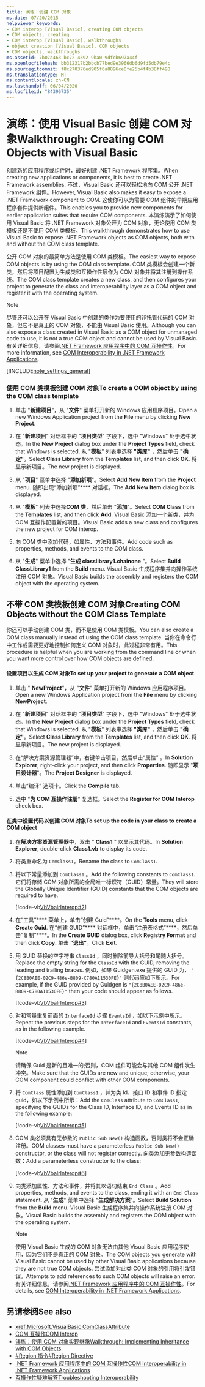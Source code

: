 ```yaml
---
title: 演练：创建 COM 对象
ms.date: 07/20/2015
helpviewer_keywords:
- COM interop [Visual Basic], creating COM objects
- COM objects, creating
- COM interop [Visual Basic], walkthroughs
- object creation [Visual Basic], COM objects
- COM objects, walkthroughs
ms.assetid: 7b07a463-bc72-4392-9ba0-9dfcb697a44f
ms.openlocfilehash: bb312317b2bbcb77bed9e3966db6d9fd5db79e4c
ms.sourcegitcommit: f8c270376ed905f6a8896ce0fe25b4f4b38ff498
ms.translationtype: MT
ms.contentlocale: zh-CN
ms.lasthandoff: 06/04/2020
ms.locfileid: "84396735"
---
```

# <a name="walkthrough-creating-com-objects-with-visual-basic"></a><span data-ttu-id="5b28b-102">演练：使用 Visual Basic 创建 COM 对象</span><span class="sxs-lookup"><span data-stu-id="5b28b-102">Walkthrough: Creating COM Objects with Visual Basic</span></span>
<span data-ttu-id="5b28b-103">创建新的应用程序或组件时，最好创建 .NET Framework 程序集。</span><span class="sxs-lookup"><span data-stu-id="5b28b-103">When creating new applications or components, it is best to create .NET Framework assemblies.</span></span> <span data-ttu-id="5b28b-104">不过，Visual Basic 还可以轻松地向 COM 公开 .NET Framework 组件。</span><span class="sxs-lookup"><span data-stu-id="5b28b-104">However, Visual Basic also makes it easy to expose a .NET Framework component to COM.</span></span> <span data-ttu-id="5b28b-105">这使你可以为需要 COM 组件的早期应用程序套件提供新组件。</span><span class="sxs-lookup"><span data-stu-id="5b28b-105">This enables you to provide new components for earlier application suites that require COM components.</span></span> <span data-ttu-id="5b28b-106">本演练演示了如何使用 Visual Basic 将 .NET Framework 对象公开为 COM 对象，无论使用 COM 类模板还是不使用 COM 类模板。</span><span class="sxs-lookup"><span data-stu-id="5b28b-106">This walkthrough demonstrates how to use Visual Basic to expose .NET Framework objects as COM objects, both with and without the COM class template.</span></span>  
  
 <span data-ttu-id="5b28b-107">公开 COM 对象的最简单方法是使用 COM 类模板。</span><span class="sxs-lookup"><span data-stu-id="5b28b-107">The easiest way to expose COM objects is by using the COM class template.</span></span> <span data-ttu-id="5b28b-108">COM 类模板会创建一个新类，然后将项目配置为生成类和互操作性层作为 COM 对象并将其注册到操作系统。</span><span class="sxs-lookup"><span data-stu-id="5b28b-108">The COM class template creates a new class, and then configures your project to generate the class and interoperability layer as a COM object and register it with the operating system.</span></span>  
  
> [!NOTE]
> <span data-ttu-id="5b28b-109">尽管还可以公开在 Visual Basic 中创建的类作为要使用的非托管代码的 COM 对象，但它不是真正的 COM 对象，不能由 Visual Basic 使用。</span><span class="sxs-lookup"><span data-stu-id="5b28b-109">Although you can also expose a class created in Visual Basic as a COM object for unmanaged code to use, it is not a true COM object and cannot be used by Visual Basic.</span></span> <span data-ttu-id="5b28b-110">有关详细信息，请参阅[.NET Framework 应用程序中的 COM 互操作性](com-interoperability-in-net-framework-applications.md)。</span><span class="sxs-lookup"><span data-stu-id="5b28b-110">For more information, see [COM Interoperability in .NET Framework Applications](com-interoperability-in-net-framework-applications.md).</span></span>  
  
[!INCLUDE[note_settings_general](~/includes/note-settings-general-md.md)]  
  
### <a name="to-create-a-com-object-by-using-the-com-class-template"></a><span data-ttu-id="5b28b-111">使用 COM 类模板创建 COM 对象</span><span class="sxs-lookup"><span data-stu-id="5b28b-111">To create a COM object by using the COM class template</span></span>  
  
1. <span data-ttu-id="5b28b-112">单击 "**新建项目**"，从 "**文件**" 菜单打开新的 Windows 应用程序项目。</span><span class="sxs-lookup"><span data-stu-id="5b28b-112">Open a new Windows Application project from the **File** menu by clicking **New Project**.</span></span>  
  
2. <span data-ttu-id="5b28b-113">在 "**新建项目**" 对话框中的 "**项目类型**" 字段下，选中 "Windows" 处于选中状态。</span><span class="sxs-lookup"><span data-stu-id="5b28b-113">In the **New Project** dialog box under the **Project Types** field, check that Windows is selected.</span></span> <span data-ttu-id="5b28b-114">从 "**模板**" 列表中选择 **"类库"** ，然后单击 **"确定"**。</span><span class="sxs-lookup"><span data-stu-id="5b28b-114">Select **Class Library** from the **Templates** list, and then click **OK**.</span></span> <span data-ttu-id="5b28b-115">将显示新项目。</span><span class="sxs-lookup"><span data-stu-id="5b28b-115">The new project is displayed.</span></span>  
  
3. <span data-ttu-id="5b28b-116">从 "**项目**" 菜单中选择 "**添加新项**"。</span><span class="sxs-lookup"><span data-stu-id="5b28b-116">Select **Add New Item** from the **Project** menu.</span></span> <span data-ttu-id="5b28b-117">随即出现“添加新项”\*\*\*\* 对话框。</span><span class="sxs-lookup"><span data-stu-id="5b28b-117">The **Add New Item** dialog box is displayed.</span></span>  
  
4. <span data-ttu-id="5b28b-118">从 "**模板**" 列表中选择**COM 类**，然后单击 "**添加**"。</span><span class="sxs-lookup"><span data-stu-id="5b28b-118">Select **COM Class** from the **Templates** list, and then click **Add**.</span></span> <span data-ttu-id="5b28b-119">Visual Basic 添加一个新类，并为 COM 互操作配置新的项目。</span><span class="sxs-lookup"><span data-stu-id="5b28b-119">Visual Basic adds a new class and configures the new project for COM interop.</span></span>  
  
5. <span data-ttu-id="5b28b-120">向 COM 类中添加代码，如属性、方法和事件。</span><span class="sxs-lookup"><span data-stu-id="5b28b-120">Add code such as properties, methods, and events to the COM class.</span></span>  
  
6. <span data-ttu-id="5b28b-121">从 "**生成**" 菜单中选择 "**生成 classlibrary1.chainone** "。</span><span class="sxs-lookup"><span data-stu-id="5b28b-121">Select **Build ClassLibrary1** from the **Build** menu.</span></span> <span data-ttu-id="5b28b-122">Visual Basic 生成程序集并向操作系统注册 COM 对象。</span><span class="sxs-lookup"><span data-stu-id="5b28b-122">Visual Basic builds the assembly and registers the COM object with the operating system.</span></span>  
  
## <a name="creating-com-objects-without-the-com-class-template"></a><span data-ttu-id="5b28b-123">不带 COM 类模板创建 COM 对象</span><span class="sxs-lookup"><span data-stu-id="5b28b-123">Creating COM Objects without the COM Class Template</span></span>  
 <span data-ttu-id="5b28b-124">你还可以手动创建 COM 类，而不是使用 COM 类模板。</span><span class="sxs-lookup"><span data-stu-id="5b28b-124">You can also create a COM class manually instead of using the COM class template.</span></span> <span data-ttu-id="5b28b-125">当你在命令行中工作或需要更好地控制如何定义 COM 对象时，此过程非常有用。</span><span class="sxs-lookup"><span data-stu-id="5b28b-125">This procedure is helpful when you are working from the command line or when you want more control over how COM objects are defined.</span></span>  
  
#### <a name="to-set-up-your-project-to-generate-a-com-object"></a><span data-ttu-id="5b28b-126">设置项目以生成 COM 对象</span><span class="sxs-lookup"><span data-stu-id="5b28b-126">To set up your project to generate a COM object</span></span>  
  
1. <span data-ttu-id="5b28b-127">单击 " **NewProject**"，从 "**文件**" 菜单打开新的 Windows 应用程序项目。</span><span class="sxs-lookup"><span data-stu-id="5b28b-127">Open a new Windows Application project from the **File** menu by clicking **NewProject**.</span></span>  
  
2. <span data-ttu-id="5b28b-128">在 "**新建项目**" 对话框中的 "**项目类型**" 字段下，选中 "Windows" 处于选中状态。</span><span class="sxs-lookup"><span data-stu-id="5b28b-128">In the **New Project** dialog box under the **Project Types** field, check that Windows is selected.</span></span> <span data-ttu-id="5b28b-129">从 "**模板**" 列表中选择 **"类库"** ，然后单击 **"确定"**。</span><span class="sxs-lookup"><span data-stu-id="5b28b-129">Select **Class Library** from the **Templates** list, and then click **OK**.</span></span> <span data-ttu-id="5b28b-130">将显示新项目。</span><span class="sxs-lookup"><span data-stu-id="5b28b-130">The new project is displayed.</span></span>  
  
3. <span data-ttu-id="5b28b-131">在“解决方案资源管理器”中，右键单击项目，然后单击“属性” 。</span><span class="sxs-lookup"><span data-stu-id="5b28b-131">In **Solution Explorer**, right-click your project, and then click **Properties**.</span></span> <span data-ttu-id="5b28b-132">随即显示 "**项目设计器**"。</span><span class="sxs-lookup"><span data-stu-id="5b28b-132">The **Project Designer** is displayed.</span></span>  
  
4. <span data-ttu-id="5b28b-133">单击“编译”  选项卡。</span><span class="sxs-lookup"><span data-stu-id="5b28b-133">Click the **Compile** tab.</span></span>  
  
5. <span data-ttu-id="5b28b-134">选中 "**为 COM 互操作注册**" 复选框。</span><span class="sxs-lookup"><span data-stu-id="5b28b-134">Select the **Register for COM Interop** check box.</span></span>  
  
#### <a name="to-set-up-the-code-in-your-class-to-create-a-com-object"></a><span data-ttu-id="5b28b-135">在类中设置代码以创建 COM 对象</span><span class="sxs-lookup"><span data-stu-id="5b28b-135">To set up the code in your class to create a COM object</span></span>  
  
1. <span data-ttu-id="5b28b-136">在**解决方案资源管理器**中，双击 " **Class1** " 以显示其代码。</span><span class="sxs-lookup"><span data-stu-id="5b28b-136">In **Solution Explorer**, double-click **Class1.vb** to display its code.</span></span>  
  
2. <span data-ttu-id="5b28b-137">将类重命名为 `ComClass1`。</span><span class="sxs-lookup"><span data-stu-id="5b28b-137">Rename the class to `ComClass1`.</span></span>  
  
3. <span data-ttu-id="5b28b-138">将以下常量添加到 `ComClass1` 。</span><span class="sxs-lookup"><span data-stu-id="5b28b-138">Add the following constants to `ComClass1`.</span></span> <span data-ttu-id="5b28b-139">它们将存储 COM 对象所需的全局唯一标识符（GUID）常量。</span><span class="sxs-lookup"><span data-stu-id="5b28b-139">They will store the Globally Unique Identifier (GUID) constants that the COM objects are required to have.</span></span>  
  
     [!code-vb[VbVbalrInterop#2](~/samples/snippets/visualbasic/VS_Snippets_VBCSharp/VbVbalrInterop/VB/Class1.vb#2)]  
  
4. <span data-ttu-id="5b28b-140">在“工具”\*\*\*\* 菜单上，单击“创建 Guid”\*\*\*\*。</span><span class="sxs-lookup"><span data-stu-id="5b28b-140">On the **Tools** menu, click **Create Guid**.</span></span> <span data-ttu-id="5b28b-141">在“创建 GUID”\*\*\*\* 对话框中，单击“注册表格式”\*\*\*\*，然后单击“复制”\*\*\*\*。</span><span class="sxs-lookup"><span data-stu-id="5b28b-141">In the **Create GUID** dialog box, click **Registry Format** and then click **Copy**.</span></span> <span data-ttu-id="5b28b-142">单击 **“退出”**。</span><span class="sxs-lookup"><span data-stu-id="5b28b-142">Click **Exit**.</span></span>  
  
5. <span data-ttu-id="5b28b-143">用 GUID 替换的空字符串 `ClassId` ，同时删除前导大括号和尾随大括号。</span><span class="sxs-lookup"><span data-stu-id="5b28b-143">Replace the empty string for the `ClassId` with the GUID, removing the leading and trailing braces.</span></span> <span data-ttu-id="5b28b-144">例如，如果 Guidgen.exe 提供的 GUID 为， `"{2C8B0AEE-02C9-486e-B809-C780A11530FE}"` 则代码应如下所示。</span><span class="sxs-lookup"><span data-stu-id="5b28b-144">For example, if the GUID provided by Guidgen is `"{2C8B0AEE-02C9-486e-B809-C780A11530FE}"` then your code should appear as follows.</span></span>  
  
     [!code-vb[VbVbalrInterop#3](~/samples/snippets/visualbasic/VS_Snippets_VBCSharp/VbVbalrInterop/VB/Class1.vb#3)]  
  
6. <span data-ttu-id="5b28b-145">对和常量重复前面的 `InterfaceId` 步骤 `EventsId` ，如以下示例中所示。</span><span class="sxs-lookup"><span data-stu-id="5b28b-145">Repeat the previous steps for the `InterfaceId` and `EventsId` constants, as in the following example.</span></span>  
  
     [!code-vb[VbVbalrInterop#4](~/samples/snippets/visualbasic/VS_Snippets_VBCSharp/VbVbalrInterop/VB/Class1.vb#4)]  
  
    > [!NOTE]
    > <span data-ttu-id="5b28b-146">请确保 Guid 是新的且唯一的;否则，COM 组件可能会与其他 COM 组件发生冲突。</span><span class="sxs-lookup"><span data-stu-id="5b28b-146">Make sure that the GUIDs are new and unique; otherwise, your COM component could conflict with other COM components.</span></span>  
  
7. <span data-ttu-id="5b28b-147">将 `ComClass` 属性添加到 `ComClass1` ，并为类 Id、接口 ID 和事件 ID 指定 guid，如以下示例中所示：</span><span class="sxs-lookup"><span data-stu-id="5b28b-147">Add the `ComClass` attribute to `ComClass1`, specifying the GUIDs for the Class ID, Interface ID, and Events ID as in the following example:</span></span>  
  
     [!code-vb[VbVbalrInterop#5](~/samples/snippets/visualbasic/VS_Snippets_VBCSharp/VbVbalrInterop/VB/Class1.vb#5)]  
  
8. <span data-ttu-id="5b28b-148">COM 类必须具有无参数的 `Public Sub New()` 构造函数，否则类将不会正确注册。</span><span class="sxs-lookup"><span data-stu-id="5b28b-148">COM classes must have a parameterless `Public Sub New()` constructor, or the class will not register correctly.</span></span> <span data-ttu-id="5b28b-149">向类添加无参数构造函数：</span><span class="sxs-lookup"><span data-stu-id="5b28b-149">Add a parameterless constructor to the class:</span></span>  
  
     [!code-vb[VbVbalrInterop#6](~/samples/snippets/visualbasic/VS_Snippets_VBCSharp/VbVbalrInterop/VB/Class1.vb#6)]  
  
9. <span data-ttu-id="5b28b-150">向类添加属性、方法和事件，并将其以语句结束 `End Class` 。</span><span class="sxs-lookup"><span data-stu-id="5b28b-150">Add properties, methods, and events to the class, ending it with an `End Class` statement.</span></span> <span data-ttu-id="5b28b-151">从 "**生成**" 菜单中选择 "**生成解决方案**"。</span><span class="sxs-lookup"><span data-stu-id="5b28b-151">Select **Build Solution** from the **Build** menu.</span></span> <span data-ttu-id="5b28b-152">Visual Basic 生成程序集并向操作系统注册 COM 对象。</span><span class="sxs-lookup"><span data-stu-id="5b28b-152">Visual Basic builds the assembly and registers the COM object with the operating system.</span></span>  
  
    > [!NOTE]
    > <span data-ttu-id="5b28b-153">使用 Visual Basic 生成的 COM 对象无法由其他 Visual Basic 应用程序使用，因为它们不是真正的 COM 对象。</span><span class="sxs-lookup"><span data-stu-id="5b28b-153">The COM objects you generate with Visual Basic cannot be used by other Visual Basic applications because they are not true COM objects.</span></span> <span data-ttu-id="5b28b-154">尝试添加对此类 COM 对象的引用将引发错误。</span><span class="sxs-lookup"><span data-stu-id="5b28b-154">Attempts to add references to such COM objects will raise an error.</span></span> <span data-ttu-id="5b28b-155">有关详细信息，请参阅[.NET Framework 应用程序中的 COM 互操作性](com-interoperability-in-net-framework-applications.md)。</span><span class="sxs-lookup"><span data-stu-id="5b28b-155">For details, see [COM Interoperability in .NET Framework Applications](com-interoperability-in-net-framework-applications.md).</span></span>  
  
## <a name="see-also"></a><span data-ttu-id="5b28b-156">另请参阅</span><span class="sxs-lookup"><span data-stu-id="5b28b-156">See also</span></span>

- <xref:Microsoft.VisualBasic.ComClassAttribute>
- [<span data-ttu-id="5b28b-157">COM 互操作</span><span class="sxs-lookup"><span data-stu-id="5b28b-157">COM Interop</span></span>](index.md)
- [<span data-ttu-id="5b28b-158">演练：使用 COM 对象实现继承</span><span class="sxs-lookup"><span data-stu-id="5b28b-158">Walkthrough: Implementing Inheritance with COM Objects</span></span>](walkthrough-implementing-inheritance-with-com-objects.md)
- [<span data-ttu-id="5b28b-159">#Region 指令</span><span class="sxs-lookup"><span data-stu-id="5b28b-159">#Region Directive</span></span>](../../language-reference/directives/region-directive.md)
- [<span data-ttu-id="5b28b-160">.NET Framework 应用程序中的 COM 互操作性</span><span class="sxs-lookup"><span data-stu-id="5b28b-160">COM Interoperability in .NET Framework Applications</span></span>](com-interoperability-in-net-framework-applications.md)
- [<span data-ttu-id="5b28b-161">互操作性疑难解答</span><span class="sxs-lookup"><span data-stu-id="5b28b-161">Troubleshooting Interoperability</span></span>](troubleshooting-interoperability.md)
